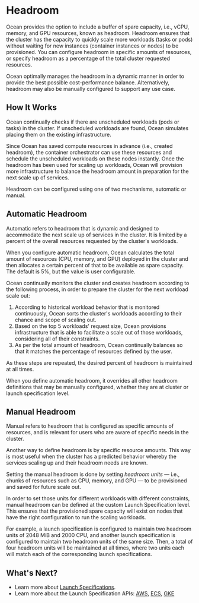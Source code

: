# Headroom

Ocean provides the option to include a buffer of spare capacity, i.e., vCPU, memory, and GPU resources, known as headroom. Headroom ensures that the cluster has the capacity to quickly scale more workloads (tasks or pods) without waiting for new instances (container instances or nodes) to be provisioned. You can configure headroom in specific amounts of resources, or specify headroom as a percentage of the total cluster requested resources.

Ocean optimally manages the headroom in a dynamic manner in order to provide the best possible cost-performance balance. Alternatively, headroom may also be manually configured to support any use case.

## How It Works

Ocean continually checks if there are unscheduled workloads (pods or tasks) in the cluster. If unscheduled workloads are found, Ocean simulates placing them on the existing infrastructure.

Since Ocean has saved compute resources in advance (i.e., created headroom), the container orchestrator can use these resources and schedule the unscheduled workloads on these nodes instantly. Once the headroom has been used for scaling up workloads, Ocean will provision more infrastructure to balance the headroom amount in preparation for the next scale up of services.

Headroom can be configured using one of two mechanisms, automatic or manual.

## Automatic Headroom

Automatic refers to headroom that is dynamic and designed to accommodate the next scale up of services in the cluster. It is limited by a percent of the overall resources requested by the cluster's workloads.

When you configure automatic headroom, Ocean calculates the total amount of resources (CPU, memory, and GPU) deployed in the cluster and then allocates a certain percent of that to be available as spare capacity. The default is 5%, but the value is user configurable.

Ocean continually monitors the cluster and creates headroom according to the following process, in order to prepare the cluster for the next workload scale out:

1. According to historical workload behavior that is monitored continuously, Ocean sorts the cluster's workloads according to their chance and scope of scaling out.
2. Based on the top 5 workloads' request size, Ocean provisions infrastructure that is able to facilitate a scale out of those workloads, considering all of their constraints.
3. As per the total amount of headroom, Ocean continually balances so that it matches the percentage of resources defined by the user.

As these steps are repeated, the desired percent of headroom is maintained at all times.

When you define automatic headroom, it overrides all other headroom definitions that may be manually configured, whether they are at cluster or launch specification level.

## Manual Headroom

Manual refers to headroom that is configured as specific amounts of resources, and is relevant for users who are aware of specific needs in the cluster.

Another way to define headroom is by specific resource amounts. This way is most useful when the cluster has a predicted behavior whereby the services scaling up and their headroom needs are known.

Setting the manual headroom is done by setting _headroom units_ — i.e., chunks of resources such as CPU, memory, and GPU — to be provisioned and saved for future scale out.

In order to set those units for different workloads with different constraints, manual headroom can be defined at the custom Launch Specification level. This ensures that the provisioned spare capacity will exist on nodes that have the right configuration to run the scaling workloads.

For example, a launch specification is configured to maintain two headroom units of 2048 MiB and 2000 CPU, and another launch specification is configured to maintain two headroom units of the same size. Then, a total of four headroom units will be maintained at all times, where two units each will match each of the corresponding launch specifications.

## What's Next?

- Learn more about [Launch Specifications](ocean/features/launch-specifications).
- Learn more about the Launch Specification APIs: [AWS](https://help.spot.io/spotinst-api/ocean/ocean-cloud-api/ocean-for-aws/launch-specifications/create/), [ECS](https://help.spot.io/spotinst-api/ocean/ocean-cloud-api/ocean-for-ecs/launch-specifications/create/), [GKE](https://help.spot.io/spotinst-api/ocean/ocean-cloud-api/ocean-for-gke/launch-specifications/create/)
